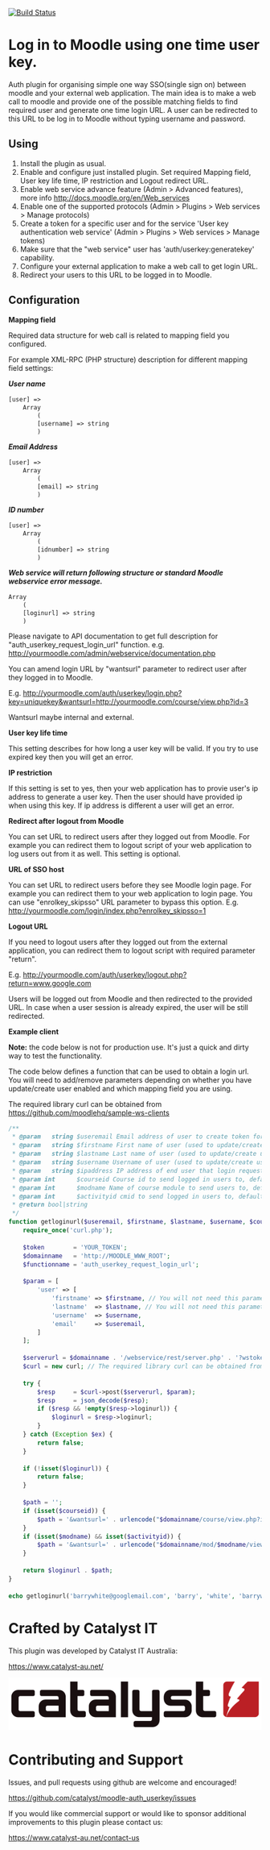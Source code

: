 [![Build Status](https://github.com/catalyst/moodle-auth_userkey/workflows/Run%20all%20tests%20for%20Moodle%2033+/badge.svg)](https://github.com/catalyst/moodle-auth_userkey/actions)

Log in to Moodle using one time user key.
=========================================

Auth plugin for organising simple one way SSO(single sign on) between moodle and your external web
application. The main idea is to make a web call to moodle and provide one of the possible matching
fields to find required user and generate one time login URL. A user can be redirected to this
URL to be log in to Moodle without typing username and password.


Using
-----
1. Install the plugin as usual.
2. Enable and configure just installed plugin. Set required Mapping field, User key life time, IP restriction and Logout redirect URL.
3. Enable web service advance feature (Admin > Advanced features), more info http://docs.moodle.org/en/Web_services
4. Enable one of the supported protocols (Admin > Plugins > Web services > Manage protocols)
5. Create a token for a specific user and for the service 'User key authentication web service' (Admin > Plugins > Web services > Manage tokens)
6. Make sure that the "web service" user has 'auth/userkey:generatekey' capability.
7. Configure your external application to make a web call to get login URL.
8. Redirect your users to this URL to be logged in to Moodle.

Configuration
-------------

**Mapping field**

Required data structure for web call is related to mapping field you configured.

For example XML-RPC (PHP structure) description for different mapping field settings:

***User name***

    [user] =>
        Array
            (
            [username] => string
            )

***Email Address***

    [user] =>
        Array
            (
            [email] => string
            )

***ID number***

    [user] =>
        Array
            (
            [idnumber] => string
            )

***Web service will return following structure or standard Moodle webservice error message.***

    Array
        (
        [loginurl] => string
        )

Please navigate to API documentation to get full description for "auth_userkey_request_login_url" function.
e.g. http://yourmoodle.com/admin/webservice/documentation.php

You can amend login URL by "wantsurl" parameter to redirect user after they logged in to Moodle.

E.g. http://yourmoodle.com/auth/userkey/login.php?key=uniquekey&wantsurl=http://yourmoodle.com/course/view.php?id=3

Wantsurl maybe internal and external.


**User key life time**

This setting describes for how long a user key will be valid. If you try to use expired key then you will
get an error.

**IP restriction**

If this setting is set to yes, then your web application has to provie user's ip address to generate a user key. Then
the user should have provided ip when using this key. If ip address is different a user will get an error.

**Redirect after logout from Moodle**

You can set URL to redirect users after they logged out from Moodle. For example you can redirect them
to logout script of your web application to log users out from it as well. This setting is optional.

**URL of SSO host**

You can set URL to redirect users before they see Moodle login page. For example you can redirect them
to your web application to login page. You can use "enrolkey_skipsso" URL parameter to bypass this option.
E.g. http://yourmoodle.com/login/index.php?enrolkey_skipsso=1

**Logout URL**

If you need to logout users after they logged out from the external application, you can redirect them 
to logout script with required parameter "return". 

E.g. http://yourmoodle.com/auth/userkey/logout.php?return=www.google.com 


Users will be logged out from Moodle and then redirected to the provided URL. 
In case when a user session is already expired, the user will be still redirected.  
  

**Example client**

**Note:** the code below is not for production use. It's just a quick and dirty way to test the functionality.

The code below defines a function that can be used to obtain a login url. 
You will need to add/remove parameters depending on whether you have update/create user enabled and which mapping field you are using.

The required library curl can be obtained from https://github.com/moodlehq/sample-ws-clients
```php
/**
 * @param   string $useremail Email address of user to create token for.
 * @param   string $firstname First name of user (used to update/create user).
 * @param   string $lastname Last name of user (used to update/create user).
 * @param   string $username Username of user (used to update/create user).
 * @param   string $ipaddress IP address of end user that login request will come from (probably $_SERVER['REMOTE_ADDR']).
 * @param int      $courseid Course id to send logged in users to, defaults to site home.
 * @param int      $modname Name of course module to send users to, defaults to none.
 * @param int      $activityid cmid to send logged in users to, defaults to site home.
 * @return bool|string
 */
function getloginurl($useremail, $firstname, $lastname, $username, $courseid = null, $modname = null, $activityid = null) {
    require_once('curl.php');
        
    $token        = 'YOUR_TOKEN';
    $domainname   = 'http://MOODLE_WWW_ROOT';
    $functionname = 'auth_userkey_request_login_url';

    $param = [
        'user' => [
            'firstname' => $firstname, // You will not need this parameter, if you are not creating/updating users
            'lastname'  => $lastname, // You will not need this parameter, if you are not creating/updating users
            'username'  => $username, 
            'email'     => $useremail,
        ]
    ];

    $serverurl = $domainname . '/webservice/rest/server.php' . '?wstoken=' . $token . '&wsfunction=' . $functionname . '&moodlewsrestformat=json';
    $curl = new curl; // The required library curl can be obtained from https://github.com/moodlehq/sample-ws-clients 

    try {
        $resp     = $curl->post($serverurl, $param);
        $resp     = json_decode($resp);
        if ($resp && !empty($resp->loginurl)) {
            $loginurl = $resp->loginurl;        
        }
    } catch (Exception $ex) {
        return false;
    }

    if (!isset($loginurl)) {
        return false;
    }

    $path = '';
    if (isset($courseid)) {
        $path = '&wantsurl=' . urlencode("$domainname/course/view.php?id=$courseid");
    }
    if (isset($modname) && isset($activityid)) {
        $path = '&wantsurl=' . urlencode("$domainname/mod/$modname/view.php?id=$activityid");
    }

    return $loginurl . $path;
}

echo getloginurl('barrywhite@googlemail.com', 'barry', 'white', 'barrywhite', 2, 'certificate', 8);
```


# Crafted by Catalyst IT

This plugin was developed by Catalyst IT Australia:

https://www.catalyst-au.net/

![Catalyst IT](/pix/catalyst-logo.png?raw=true)

# Contributing and Support

Issues, and pull requests using github are welcome and encouraged! 

https://github.com/catalyst/moodle-auth_userkey/issues

If you would like commercial support or would like to sponsor additional improvements
to this plugin please contact us:

https://www.catalyst-au.net/contact-us
